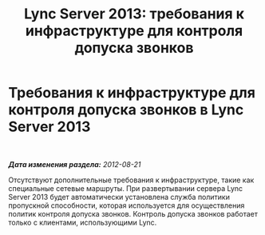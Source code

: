 ﻿---
title: 'Lync Server 2013: требования к инфраструктуре для контроля допуска звонков'
TOCTitle: Требования к инфраструктуре для контроля допуска звонков
ms:assetid: 52be8826-5796-407b-92fc-32f29a6a933c
ms:mtpsurl: https://technet.microsoft.com/ru-ru/library/Gg398346(v=OCS.15)
ms:contentKeyID: 49309782
ms.date: 05/19/2016
mtps_version: v=OCS.15
ms.translationtype: HT
---

# Требования к инфраструктуре для контроля допуска звонков в Lync Server 2013

 

_**Дата изменения раздела:** 2012-08-21_

Отсутствуют дополнительные требования к инфраструктуре, такие как специальные сетевые маршруты. При развертывании сервера Lync Server 2013 будет автоматически установлена служба политики пропускной способности, которая используется для осуществления политик контроля допуска звонков. Контроль допуска звонков работает только с клиентами, использующими Lync.

